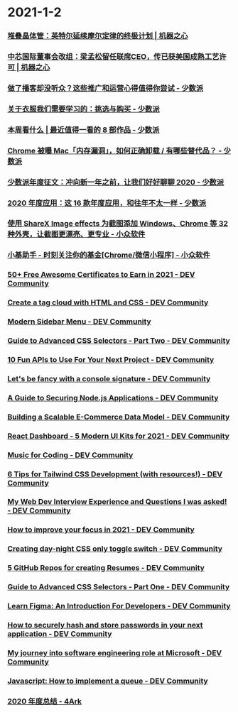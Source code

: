 
# 2021-1-2

### [堆叠晶体管：英特尔延续摩尔定律的终极计划 | 机器之心](https://www.jiqizhixin.com/articles/2021-01-01-3)

### [中芯国际董事会改组：梁孟松留任联席CEO，传已获美国成熟工艺许可 | 机器之心](https://www.jiqizhixin.com/articles/2021-01-01)

### [做了播客却没听众？这些推广和运营心得值得你尝试 - 少数派](https://sspai.com/post/64358)

### [关于衣服我们需要学习的：挑选与购买 - 少数派](https://sspai.com/post/63925)

### [本周看什么 | 最近值得一看的 8 部作品 - 少数派](https://sspai.com/post/64349)

### [Chrome 被曝 Mac「内存漏洞」，如何正确卸载 / 有哪些替代品？ - 少数派](https://sspai.com/post/64319)

### [少数派年度征文：冲向新一年之前，让我们好好聊聊 2020 - 少数派](https://sspai.com/post/64307)

### [2020 年度应用：这 16 款年度应用，和往年不太一样 - 少数派](https://sspai.com/post/64270)

### [使用 ShareX Image effects 为截图添加 Windows、Chrome 等 32 种外壳，让截图更漂亮、更专业 - 小众软件](https://www.appinn.com/sharex-image-effects/)

### [小基助手 - 时刻关注你的基金[Chrome/微信小程序] - 小众软件](https://www.appinn.com/xiaojizhushou-for-chrome/)

### [50+ Free Awesome Certificates to Earn in 2021 - DEV Community](https://dev.to/panx/50-free-awesome-certificates-to-earn-in-2021-2l7g)

### [Create a tag cloud with HTML and CSS - DEV Community](https://dev.to/alvaromontoro/create-a-tag-cloud-with-html-and-css-1e90)

### [Modern Sidebar Menu - DEV Community](https://dev.to/florincornea/modern-sidebar-menu-53o1)

### [Guide to Advanced CSS Selectors - Part Two - DEV Community](https://dev.to/5t3ph/guide-to-advanced-css-selectors-part-two-1300)

### [10 Fun APIs to Use For Your Next Project - DEV Community](https://dev.to/hb/10-fun-apis-to-use-for-your-next-project-2lco)

### [Let's be fancy with a console signature - DEV Community](https://dev.to/basilebong/let-s-be-fancy-with-a-console-signature-dad)

### [A Guide to Securing Node.js Applications - DEV Community](https://dev.to/shaikhshahid/a-guide-to-securing-node-js-applications-4bcc)

### [Building a Scalable E-Commerce Data Model - DEV Community](https://dev.to/fabric_commerce/building-a-scalable-e-commerce-data-model-p9l)

### [React Dashboard - 5 Modern UI Kits for 2021 - DEV Community](https://dev.to/sm0ke/react-dashboard-5-modern-ui-kits-for-2021-4jd5)

### [Music for Coding - DEV Community](https://dev.to/ashutoshdash1999/music-for-coding-a48)

### [6 Tips for Tailwind CSS Development (with resources!) - DEV Community](https://dev.to/joserfelix/6-tips-for-tailwind-css-development-with-resources-33i4)

### [My Web Dev Interview Experience and Questions I was asked! - DEV Community](https://dev.to/codewithfahad/my-web-dev-interview-experience-and-questions-i-was-asked-5cg9)

### [How to improve your focus in 2021 - DEV Community](https://dev.to/carmenhchung/how-to-improve-your-focus-in-2021-1cce)

### [Creating day-night CSS only toggle switch - DEV Community](https://dev.to/dailydevtips1/creating-day-night-css-only-toggle-switch-4p19)

### [5 GitHub Repos for creating Resumes - DEV Community](https://dev.to/ns23/5-github-repos-for-creating-resumes-e3k)

### [Guide to Advanced CSS Selectors - Part One - DEV Community](https://dev.to/5t3ph/guide-to-advanced-css-selectors-part-one-3j51)

### [Learn Figma: An Introduction For Developers - DEV Community](https://dev.to/gedalyakrycer/learn-figma-an-introduction-for-developers-54e3)

### [How to securely hash and store passwords in your next application - DEV Community](https://dev.to/kmistele/how-to-securely-hash-and-store-passwords-in-your-next-application-4e2f)

### [My journey into software engineering role at Microsoft - DEV Community](https://dev.to/elamoscicka/my-journey-into-software-engineering-role-at-microsoft-35o3)

### [Javascript: How to implement a queue  - DEV Community](https://dev.to/chinedu/javascript-how-to-implement-a-queue-3e1c)

### [ 2020 年度总结 - 4Ark ](https://4ark.me/post/b0a39503.html)